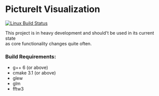 PictureIt Visualization
=======================
[![Linux Build Status](https://travis-ci.org/linuxwhatelse/PictureIt.svg?branch=refactor)](https://travis-ci.org/linuxwhatelse/PictureIt)

This project is in heavy development and should't be used in its current state  
as core functionality changes quite often.  
  
### Build Requirements:
 - g++ 6 (or above)
 - cmake 3.1 (or above)
 - glew
 - glm
 - fftw3
